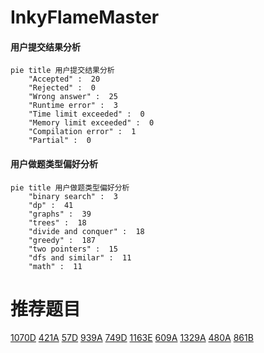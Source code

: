# InkyFlameMaster

<!-- tabs:start -->



#### **用户提交结果分析**

```mermaid
pie title 用户提交结果分析
    "Accepted" :  20
    "Rejected" :  0
    "Wrong answer" :  25
    "Runtime error" :  3
    "Time limit exceeded" :  0
    "Memory limit exceeded" :  0
    "Compilation error" :  1
    "Partial" :  0
```

#### **用户做题类型偏好分析**

```mermaid
pie title 用户做题类型偏好分析
    "binary search" :  3
    "dp" :  41
    "graphs" :  39
    "trees" :  18
    "divide and conquer" :  18
    "greedy" :  187
    "two pointers" :  15
    "dfs and similar" :  11
    "math" :  11
```



<!-- tabs:end -->
# 推荐题目
[1070D](https://codeforces.com/contest/1070/problem/D)
[421A](https://codeforces.com/contest/421/problem/A)
[57D](https://codeforces.com/contest/57/problem/D)
[939A](https://codeforces.com/contest/939/problem/A)
[749D](https://codeforces.com/contest/749/problem/D)
[1163E](https://codeforces.com/contest/1163/problem/E)
[609A](https://codeforces.com/contest/609/problem/A)
[1329A](https://codeforces.com/contest/1329/problem/A)
[480A](https://codeforces.com/contest/480/problem/A)
[861B](https://codeforces.com/contest/861/problem/B)
